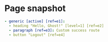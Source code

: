 # Page snapshot

```yaml
- generic [active] [ref=e1]:
  - heading "Hello, Ghost!" [level=1] [ref=e2]
  - paragraph [ref=e3]: Custom success route
  - button "Logout" [ref=e4]
```